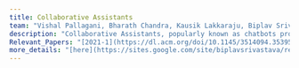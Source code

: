 ```yaml
---
title: Collaborative Assistants
team: "Vishal Pallagani, Bharath Chandra, Kausik Lakkaraju, Biplav Srivastava"  
description: "Collaborative Assistants, popularly known as chatbots provide an easy interface for users to obtain answers for their queries. At AI4Society, we build collaborative assistants for various applications such as information retrieval, answer election based questions, help learn puzzle solving through a series of conversations, and obtain information regarding sensor data."  
Relevant_Papers: "[2021-1](https://dl.acm.org/doi/10.1145/3514094.3539556)"  
more_details: "[here](https://sites.google.com/site/biplavsrivastava/research-1/dialog)"  
---
```




